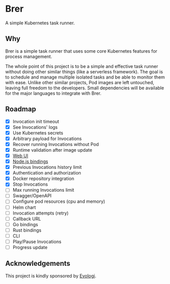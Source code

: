 # Brer

A simple Kubernetes task runner.

## Why

Brer is a simple task runner that uses some core Kubernetes features for process management.

The whole point of this project is to be a simple and effective task runner without doing other similar things (like a serverless framework). The goal is to schedule and manage multiple isolated tasks and be able to monitor them with ease. Unlike other similar projects, Pod images are left untouched, leaving full freedom to the developers. Small dependencies will be available for the major languages to integrate with Brer.

## Roadmap

- [x] Invocation init timeout
- [x] See Invocations' logs
- [x] Use Kubernetes secrets
- [x] Arbitrary payload for Invocations
- [x] Recover running Invocations without Pod
- [x] Runtime validation after image update
- [x] [Web UI](https://github.com/brer/brer-web)
- [x] [Node.js bindings](https://github.com/brer/brer-nodejs)
- [x] Previous Invocations history limit
- [x] Authentication and authorization
- [x] Docker repository integration
- [x] Stop Invocations
- [ ] Max running Invocations limit
- [ ] Swagger/OpenAPI
- [ ] Configure pod resources (cpu and memory)
- [ ] Helm chart
- [ ] Invocation attempts (retry)
- [ ] Callback URL
- [ ] Go bindings
- [ ] Rust bindings
- [ ] CLI
- [ ] Play/Pause Invocations
- [ ] Progress update

## Acknowledgements

This project is kindly sponsored by [Evologi](https://evologi.it/).
